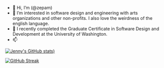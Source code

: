 - 👋 Hi, I’m (@zepam)
- 👀 I’m interested in software design and engineering with arts organizations and other non-profits. I also love the weirdness of the english language.
- 🌱 I recently completed the Graduate Certificate in Software Design and Development at the University of Washington. 
- 📫 


[![Jenny's GitHub stats](https://github-readme-stats.vercel.app/api?username=zepam&count_private=true&show_icons=true&theme=radical))](https://github.com/zepam/github-readme-stats)

[![GitHub Streak](https://github-readme-streak-stats.herokuapp.com?user=zepam&theme=dark)](https://git.io/streak-stats)


<!---
zepam/zepam is a ✨ special ✨ repository because its `README.md` (this file) appears on your GitHub profile.
You can click the Preview link to take a look at your changes. 💞️
--->
